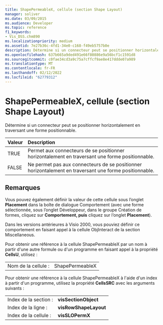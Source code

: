 ```yaml
---
title: ShapePermeableX, cellule (section Shape Layout)
manager: soliver
ms.date: 03/09/2015
ms.audience: Developer
ms.topic: reference
f1_keywords:
- Vis_DSS.chm890
ms.localizationpriority: medium
ms.assetid: 7e27b36c-4fd1-34e0-c168-f49eb5757b0e
description: Détermine si un connecteur peut se positionner horizontalement en traversant une forme positionnable.
ms.openlocfilehash: 637b665a9ded491e66f80886e9a56bcf1c1591d8
ms.sourcegitcommit: c0fae34cd3a9c75a7cffcf9ae8e417ddde07a989
ms.translationtype: MT
ms.contentlocale: fr-FR
ms.lasthandoff: 02/12/2022
ms.locfileid: "62779312"
---
```

# <a name="shapepermeablex-cell-shape-layout-section"></a>ShapePermeableX, cellule (section Shape Layout)

Détermine si un connecteur peut se positionner horizontalement en traversant une forme positionnable.
  
|**Valeur**|**Description**|
|:-----|:-----|
|TRUE  <br/> |Permet aux connecteurs de se positionner horizontalement en traversant une forme positionnable. |
|FALSE  <br/> |Ne permet pas aux connecteurs de se positionner horizontalement en traversant une forme positionnable. |
   
## <a name="remarks"></a>Remarques

Vous pouvez également définir la valeur de cette cellule sous l’onglet **Placement** dans  la boîte de dialogue Comportement (avec une forme sélectionnée, sous l’onglet Développeur,  dans le groupe Création de formes, cliquez sur **Comportement, puis** cliquez sur l’onglet [](run-in-developer-mode-display-the-developer-tab.md) **Placement**). 
  
Dans les versions antérieures à Visio 2000, vous pouviez définir ce comportement en faisant appel à la cellule ObjInteract de la section Miscellaneous. 
  
Pour obtenir une référence à la cellule ShapePermeableX par un nom à partir d'une autre formule ou d'un programme en faisant appel à la propriété **CellsU**, utilisez : 
  
|||
|:-----|:-----|
|Nom de la cellule :  <br/> |ShapePermeableX  <br/> |
   
Pour obtenir une référence à la cellule ShapePermeableX à l'aide d'un index à partir d'un programme, utilisez la propriété **CellsSRC** avec les arguments suivants : 
  
|||
|:-----|:-----|
|Index de la section :  <br/> |**visSectionObject** <br/> |
|Index de la ligne :  <br/> |**visRowShapeLayout** <br/> |
|Index de la cellule :  <br/> |**visSLOPermX** <br/> |
   

